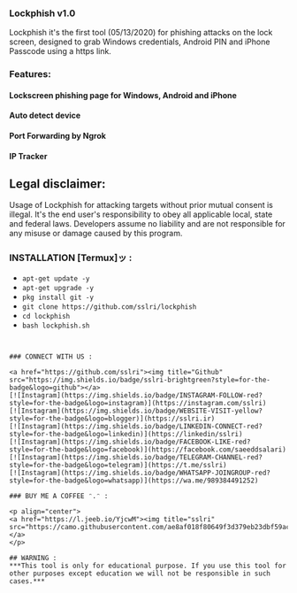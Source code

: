 ### Lockphish v1.0

Lockphish it's the first tool (05/13/2020) for phishing attacks on the lock screen, designed to grab Windows credentials, Android PIN and iPhone Passcode using a https link.


### Features:

#### Lockscreen phishing page for Windows, Android and iPhone
#### Auto detect device
#### Port Forwarding by Ngrok
#### IP Tracker

## Legal disclaimer:

Usage of Lockphish for attacking targets without prior mutual consent is illegal. It's the end user's responsibility to obey all applicable local, state and federal laws. Developers assume no liability and are not responsible for any misuse or damage caused by this program. 

### INSTALLATION [Termux]ッ :

* `apt-get update -y`
* `apt-get upgrade -y`
* `pkg install git -y`
* `git clone https://github.com/sslri/lockphish`
* `cd lockphish`
* `bash lockphish.sh`
```


### CONNECT WITH US :

<a href="https://github.com/sslri"><img title="Github" src="https://img.shields.io/badge/sslri-brightgreen?style=for-the-badge&logo=github"></a>
[![Instagram](https://img.shields.io/badge/INSTAGRAM-FOLLOW-red?style=for-the-badge&logo=instagram)](https://instagram.com/sslri)
[![Instagram](https://img.shields.io/badge/WEBSITE-VISIT-yellow?style=for-the-badge&logo=blogger)](https://sslri.ir)
[![Instagram](https://img.shields.io/badge/LINKEDIN-CONNECT-red?style=for-the-badge&logo=linkedin)](https://linkedin/sslri)
[![Instagram](https://img.shields.io/badge/FACEBOOK-LIKE-red?style=for-the-badge&logo=facebook)](https://facebook.com/saeeddsalari)
[![Instagram](https://img.shields.io/badge/TELEGRAM-CHANNEL-red?style=for-the-badge&logo=telegram)](https://t.me/sslri)
[![Instagram](https://img.shields.io/badge/WHATSAPP-JOINGROUP-red?style=for-the-badge&logo=whatsapp)](https://wa.me/989384491252)

### BUY ME A COFFEE ᵔ.ᵔ :

<p align="center">
<a href="https://l.jeeb.io/YjcwM"><img title="sslri" src="https://camo.githubusercontent.com/ae8af018f80649f3d379eb23dbf59acceaffa24e/68747470733a2f2f6c69626572617061792e636f6d2f6173736574732f776964676574732f646f6e6174652e737667"></a>
</p>

## WARNING : 
***This tool is only for educational purpose. If you use this tool for other purposes except education we will not be responsible in such cases.***
